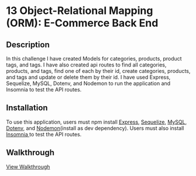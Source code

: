 # 13 Object-Relational Mapping (ORM): E-Commerce Back End

## Description
In this challenge I have created Models for categories, products, product tags, and tags. I have also created api routes to find all categories, products, and tags, find one of each by their id, create categories, products, and tags and update or delete them by their id. I have used 
Express, Sequelize, MySQL, Dotenv, and Nodemon to run the application and Insomnia to test the API routes.


## Installation
To use this application, users must npm install <a href="https://expressjs.com/en/starter/installing.html">Express</a>, <a href="https://sequelize.org/docs/v6/getting-started/">Sequelize</a>, <a href="https://coding-boot-camp.github.io/full-stack/mysql/mysql-installation-guide">MySQL</a>, <a href="https://www.npmjs.com/package/dotenv">Dotenv</a>, and <a href="https://www.npmjs.com/package/nodemon">Nodemon</a>(install as dev dependency). Users must also install <a href="https://insomnia.rest/download">Insomnia </a>to test the API routes.


## Walkthrough
<a href="">View Walkthrough</a>